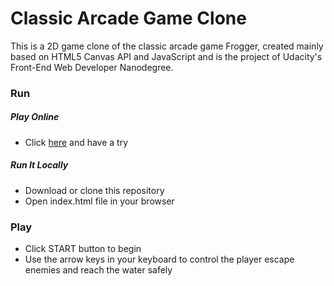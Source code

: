 # Classic Arcade Game Clone

This is a 2D game clone of the classic arcade game Frogger, created mainly based on HTML5 Canvas API and JavaScript and is the project of Udacity's Front-End Web Developer Nanodegree.

### Run

##### Play Online
+ Click [here](http://lu3xiang.top/Arcade-Game/) and have a try

##### Run It Locally
+ Download or clone this repository
+ Open index.html file in your browser

### Play

+ Click START button to begin
+ Use the arrow keys in your keyboard to control the player escape enemies and reach the water safely

